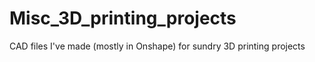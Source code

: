 # Misc_3D_printing_projects
CAD files I've made (mostly in Onshape) for sundry 3D printing projects

